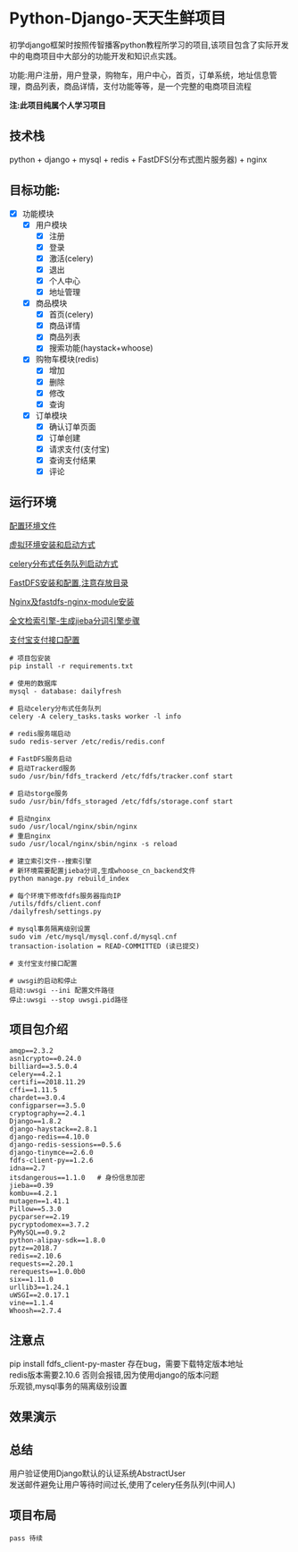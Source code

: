 # Python-Django-天天生鲜项目

初学django框架时按照传智播客python教程所学习的项目,该项目包含了实际开发中的电商项目中大部分的功能开发和知识点实践。

功能:用户注册，用户登录，购物车，用户中心，首页，订单系统，地址信息管理，商品列表，商品详情，支付功能等等，是一个完整的电商项目流程

__注:此项目纯属个人学习项目__

## 技术栈
python + django + mysql + redis + FastDFS(分布式图片服务器) + nginx

## 目标功能:
- [x] 功能模块
    - [x] 用户模块
        - [x] 注册
        - [x] 登录
        - [x] 激活(celery)
        - [x] 退出
        - [x] 个人中心
        - [x] 地址管理
    - [x] 商品模块
        - [x] 首页(celery)
        - [x] 商品详情
        - [x] 商品列表
        - [x] 搜索功能(haystack+whoose)
    - [x] 购物车模块(redis)
        - [x] 增加
        - [x] 删除
        - [x] 修改
        - [x] 查询
    - [x] 订单模块
        - [x] 确认订单页面
        - [x] 订单创建
        - [x] 请求支付(支付宝)
        - [x] 查询支付结果
        - [x] 评论

## 运行环境

[配置环境文件](https://github.com/yuanwenq/dailyfresh/blob/dev/dailyfresh/settings.py)

[虚拟环境安装和启动方式]()

[celery分布式任务队列启动方式]()

[FastDFS安装和配置,注意存放目录](https://blog.csdn.net/MissEel/article/details/80856194)

[Nginx及fastdfs-nginx-module安装]()

[全文检索引擎-生成jieba分词引擎步骤]()

[支付宝支付接口配置]()
```
# 项目包安装
pip install -r requirements.txt

# 使用的数据库
mysql - database: dailyfresh

# 启动celery分布式任务队列
celery -A celery_tasks.tasks worker -l info

# redis服务端启动
sudo redis-server /etc/redis/redis.conf

# FastDFS服务启动
# 启动Trackerd服务
sudo /usr/bin/fdfs_trackerd /etc/fdfs/tracker.conf start

# 启动storge服务
sudo /usr/bin/fdfs_storaged /etc/fdfs/storage.conf start

# 启动nginx
sudo /usr/local/nginx/sbin/nginx
# 重启nginx
sudo /usr/local/nginx/sbin/nginx -s reload

# 建立索引文件--搜索引擎
# 新环境需要配置jieba分词,生成whoose_cn_backend文件
python manage.py rebuild_index

# 每个环境下修改fdfs服务器指向IP
/utils/fdfs/client.conf
/dailyfresh/settings.py

# mysql事务隔离级别设置
sudo vim /etc/mysql/mysql.conf.d/mysql.cnf
transaction-isolation = READ-COMMITTED (读已提交)

# 支付宝支付接口配置

# uwsgi的启动和停止
启动:uwsgi --ini 配置文件路径
停止:uwsgi --stop uwsgi.pid路径
```
## 项目包介绍
```
amqp==2.3.2
asn1crypto==0.24.0
billiard==3.5.0.4
celery==4.2.1
certifi==2018.11.29
cffi==1.11.5
chardet==3.0.4
configparser==3.5.0
cryptography==2.4.1
Django==1.8.2
django-haystack==2.8.1
django-redis==4.10.0
django-redis-sessions==0.5.6
django-tinymce==2.6.0
fdfs-client-py==1.2.6
idna==2.7
itsdangerous==1.1.0   # 身份信息加密
jieba==0.39           
kombu==4.2.1
mutagen==1.41.1
Pillow==5.3.0
pycparser==2.19
pycryptodomex==3.7.2
PyMySQL==0.9.2
python-alipay-sdk==1.8.0
pytz==2018.7
redis==2.10.6
requests==2.20.1
rerequests==1.0.0b0
six==1.11.0
urllib3==1.24.1
uWSGI==2.0.17.1
vine==1.1.4
Whoosh==2.7.4
```
## 注意点
pip install fdfs_client-py-master 存在bug，需要下载特定版本地址  
redis版本需要2.10.6 否则会报错,因为使用django的版本问题  
乐观锁,mysql事务的隔离级别设置

## 效果演示

## 总结
用户验证使用Django默认的认证系统AbstractUser  
发送邮件避免让用户等待时间过长,使用了celery任务队列(中间人)  

## 项目布局
```
pass 待续
```